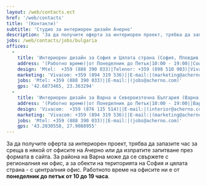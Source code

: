 ```yaml
---
layout: /web/contacts.ect
href: '/web/contacts'
title: '(Контакти)'
subtitle: 'Студио за интериорен дизайн Ачерно'
description: 'За да получите оферта за интериорен проект, трябва да запазите час за среща в някой от офисите на Ачерно или да изпратите запитване през формата в сайта.'
jobs: /web/contacts/jobs/bulgaria
offices:
  -
    title: 'Интериорен дизайн за София и Цялата страна (София, Пловдив, Стара Загора, Бургас, Благоевград, Видин, Монтана, Плевен, Ловеч, Габрово, Велико Търново, Пазарджик, Смолян, Кърджали, Хасково, Ямбол, Сливен, Перник, Кюстендил)'
    address: '(Работно време)|от Понеделник до Петък|10:00 - 19:00||София, кв.Редута|(ул.Калиманци №77)'
    design: 'Mtel:  +359 (888 390 033)|Telenor: +359 (898 510 903)|Vivacom: +359 (878 545 309)||E-mail:|(interior@acherno.com)'
    marketing: 'Vivacom: +359 (894 319 536)||E-mail:|(marketing@acherno.com)'
    jobs: 'Mtel: +359 (888 390 033)||E-mail:|(jobs@acherno.com)'
    gps: '42.6873465, 23.363294'
  -
    title: 'Интериорен дизайн за Варна и Североизточна България (Варна, Добрич, Шумен, Русе, Разград, Търговище, Силистра)'
    address: '(Работно време)|от Понеделник до Петък|10:00 - 19:00||Варна, Район Одесос|(ул. Райко Жинзифов №21)'
    design: 'Vivacom:  +359 (876 115 514)||E-mail:|(interior@acherno.com)'
    marketing: 'Vivacom: +359 (894 319 536)||E-mail:|(marketing@acherno.com)'
    jobs: 'Mtel: +359 (888 390 033)||E-mail:|(jobs@acherno.com)'
    gps: '43.2030558, 27.9088955'
---
```

За да получите оферта за интериорен проект, трябва да запазите час за среща в някой от офисите на Ачерно или да изпратите запитване през формата в сайта. За района на Варна може да се свържете с регионалния ни офис, а за обекти на територията на София и цялата страна - с централния офис. Работното време на офисите ни е от **понеделник до петък от 10 до 19 часа**. 
